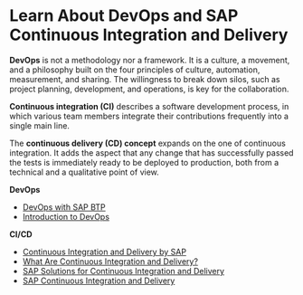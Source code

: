 # Learn About DevOps and SAP Continuous Integration and Delivery

**DevOps** is not a methodology nor a framework. It is a culture, a movement, and a philosophy built on the four principles of culture, automation, measurement, and sharing. The willingness to break down silos, such as project planning, development, and operations, is key for the collaboration.

**Continuous integration (CI)** describes a software development process, in which various team members integrate their contributions frequently into a single main line. 

The **continuous delivery (CD) concept** expands on the one of continuous integration. It adds the aspect that any change that has successfully passed the tests is immediately ready to be deployed to production, both from a technical and a qualitative point of view.

**DevOps**
* [DevOps with SAP BTP](https://help.sap.com/viewer/product/DEVOPS_OVERVIEW/Cloud/en-US?task=discover_task)
* [Introduction to DevOps](https://learning.sap.com/learning-journeys/discovering-devops-with-sap-btp/introducing-devops-with-sap-btp_e49e3974-9d59-4a84-891e-6a08270f0d52)

**CI/CD**
* [Continuous Integration and Delivery by SAP](https://help.sap.com/viewer/product/CICD_OVERVIEW/Cloud/en-US?task=discover_task)
* [What Are Continuous Integration and Delivery?](https://help.sap.com/viewer/ee5a61247061455ab232c19179fe4c3b/Cloud/en-US/5ba483a2c97b4ad5ab0148f4a6c5a9ee.html) 
* [SAP Solutions for Continuous Integration and Delivery](https://help.sap.com/viewer/8cacec64ed854b2a88e9a0973e0f97a2/Cloud/en-US/e9fa320181124fa9808d4446a1bf69dd.html)
* [SAP Continuous Integration and Delivery](https://help.sap.com/viewer/product/CONTINUOUS_DELIVERY/Cloud/en-US)

